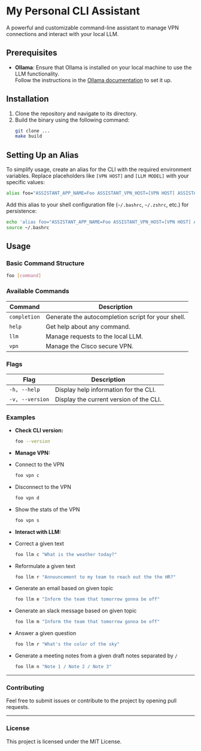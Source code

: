 # My Personal CLI Assistant

A powerful and customizable command-line assistant to manage VPN connections and interact with your local LLM.  

## Prerequisites

- **Ollama**: Ensure that Ollama is installed on your local machine to use the LLM functionality.  
  Follow the instructions in the [Ollama documentation](https://ollama.com/) to set it up.

## Installation  

1. Clone the repository and navigate to its directory.
2. Build the binary using the following command:  
   ```bash
   git clone ...
   make build
   ```

## Setting Up an Alias

To simplify usage, create an alias for the CLI with the required environment variables. Replace placeholders like `[VPN HOST]` and `[LLM MODEL]` with your specific values:

```bash
alias foo="ASSISTANT_APP_NAME=Foo ASSISTANT_VPN_HOST=[VPN HOST] ASSISTANT_CISCO_BIN_DIR=[CISCO BIN DIR] ASSISTANT_LLM_HOST=[LLM HOST] ASSISTANT_LLM_MODEL=[LLM MODEL] /usr/local/bin/foo"
```

Add this alias to your shell configuration file (`~/.bashrc`, `~/.zshrc`, etc.) for persistence:
```bash
echo 'alias foo="ASSISTANT_APP_NAME=Foo ASSISTANT_VPN_HOST=[VPN HOST] ASSISTANT_CISCO_BIN_DIR=[CISCO BIN DIR] ASSISTANT_LLM_HOST=[LLM HOST] ASSISTANT_LLM_MODEL=[LLM MODEL] /usr/local/bin/Foo"' >> ~/.bashrc
source ~/.bashrc
```

## Usage

### Basic Command Structure
```bash
foo [command]
```

### Available Commands

| Command      | Description                                  |  
|--------------|----------------------------------------------|  
| `completion` | Generate the autocompletion script for your shell. |  
| `help`       | Get help about any command.                 |  
| `llm`        | Manage requests to the local LLM.           |  
| `vpn`        | Manage the Cisco secure VPN.                |  

### Flags

| Flag          | Description                                  |  
|---------------|----------------------------------------------|  
| `-h, --help`  | Display help information for the CLI.        |  
| `-v, --version` | Display the current version of the CLI.   |  

### Examples

- **Check CLI version:**
  ```bash
  foo --version
  ```  

- **Manage VPN:**
- Connect to the VPN
  ```bash
  foo vpn c
  ```  
- Disconnect to the VPN
  ```bash
  foo vpn d
  ```  
- Show the stats of the VPN
  ```bash
  foo vpn s
  ```  

- **Interact with LLM:**
- Correct a given text
  ```bash
  foo llm c "What is the weather today?"
  ```  
- Reformulate a given text
  ```bash
  foo llm r "Announcement to my team to reach out the the HR?"
  ```  
- Generate an email based on given topic
  ```bash
  foo llm e "Inform the team that tomorrow gonna be off"
  ```  
- Generate an slack message based on given topic
  ```bash
  foo llm m "Inform the team that tomorrow gonna be off"
  ```   
- Answer a given question
  ```bash
  foo llm r "What's the color of the sky"
  ```   
- Generate a meeting notes from a given draft notes separated by `/`
  ```bash
  foo llm n "Note 1 / Note 2 / Note 3"
  ```

---

### Contributing

Feel free to submit issues or contribute to the project by opening pull requests.

---

### License

This project is licensed under the MIT License.
